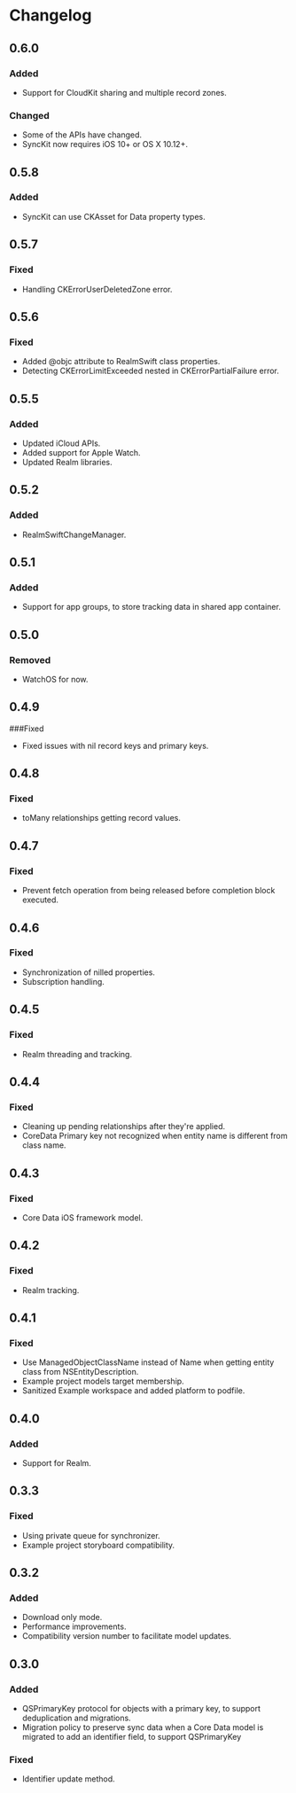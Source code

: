 # Changelog

## 0.6.0

### Added
- Support for CloudKit sharing and multiple record zones.

### Changed
- Some of the APIs have changed.
- SyncKit now requires iOS 10+ or OS X 10.12+.

## 0.5.8
### Added
- SyncKit can use CKAsset for Data property types.

## 0.5.7
### Fixed
- Handling CKErrorUserDeletedZone error.

## 0.5.6
### Fixed
- Added @objc attribute to RealmSwift class properties.
- Detecting CKErrorLimitExceeded nested in CKErrorPartialFailure error.

## 0.5.5
### Added
- Updated iCloud APIs.
- Added support for Apple Watch.
- Updated Realm libraries.

## 0.5.2
### Added
- RealmSwiftChangeManager.

## 0.5.1
### Added
- Support for app groups, to store tracking data in shared app container.

## 0.5.0
### Removed
- WatchOS for now.

## 0.4.9
###Fixed
- Fixed issues with nil record keys and primary keys.

## 0.4.8
### Fixed
- toMany relationships getting record values.

## 0.4.7
### Fixed
- Prevent fetch operation from being released before completion block executed.

## 0.4.6
### Fixed
- Synchronization of nilled properties.
- Subscription handling.

## 0.4.5
### Fixed
- Realm threading and tracking.

## 0.4.4
### Fixed
- Cleaning up pending relationships after they're applied.
- CoreData Primary key not recognized when entity name is different from class name.

## 0.4.3
### Fixed
- Core Data iOS framework model.

## 0.4.2
### Fixed
- Realm tracking.

## 0.4.1
### Fixed
- Use ManagedObjectClassName instead of Name when getting entity class from NSEntityDescription.
- Example project models target membership.
- Sanitized Example workspace and added platform to podfile.

## 0.4.0
### Added
- Support for Realm.

## 0.3.3
### Fixed
- Using private queue for synchronizer.
- Example project storyboard compatibility.

## 0.3.2
### Added
- Download only mode.
- Performance improvements.
- Compatibility version number to facilitate model updates.

## 0.3.0

### Added
- QSPrimaryKey protocol for objects with a primary key, to support deduplication and migrations.
- Migration policy to preserve sync data when a Core Data model is migrated to add an identifier field, to support QSPrimaryKey

### Fixed
- Identifier update method.
